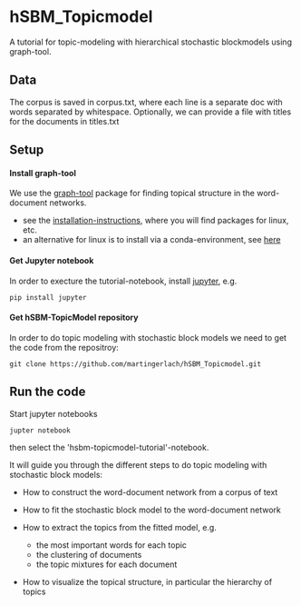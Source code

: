 # hSBM_Topicmodel

A tutorial for topic-modeling with hierarchical stochastic blockmodels using graph-tool.


## Data

The corpus is saved in corpus.txt, where each line is a separate doc with words separated by whitespace.
Optionally, we can provide a file with titles for the documents in titles.txt

## Setup

#### Install graph-tool

We use the [graph-tool](https://graph-tool.skewed.de/) package for finding topical structure in the word-document networks.
- see the [installation-instructions](https://git.skewed.de/count0/graph-tool/wikis/installation-instructions), where you will find packages for linux, etc.
- an alternative for linux is to install via a conda-environment, see [here](https://gitlab.com/ostrokach-forge/graph-tool)

#### Get Jupyter notebook

In order to execture the tutorial-notebook, install [jupyter](http://jupyter.org/), e.g.

`pip install jupyter`

#### Get hSBM-TopicModel repository

In order to do topic modeling with stochastic block models we need to get the code from the repositroy:

`git clone https://github.com/martingerlach/hSBM_Topicmodel.git`

## Run the code

Start jupyter notebooks

`jupter notebook`

then select the 'hsbm-topicmodel-tutorial'-notebook.

It will guide you through the different steps to do topic modeling with stochastic block models:

- How to construct the word-document network from a corpus of text

- How to fit the stochastic block model to the word-document network

- How to extract the topics from the fitted model, e.g.
	- the most important words for each topic
	- the clustering of documents
	- the topic mixtures for each document

- How to visualize the topical structure, in particular the hierarchy of topics


